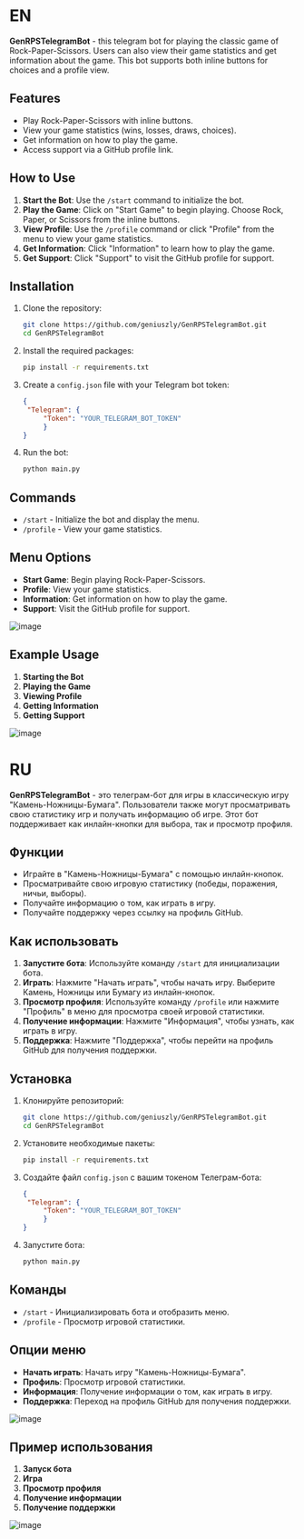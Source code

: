 # EN
**GenRPSTelegramBot** - this telegram bot for playing the classic game of Rock-Paper-Scissors. Users can also view their game statistics and get information about the game. This bot supports both inline buttons for choices and a profile view.

## Features
- Play Rock-Paper-Scissors with inline buttons.
- View your game statistics (wins, losses, draws, choices).
- Get information on how to play the game.
- Access support via a GitHub profile link.

## How to Use
1. **Start the Bot**: Use the `/start` command to initialize the bot.
2. **Play the Game**: Click on "Start Game" to begin playing. Choose Rock, Paper, or Scissors from the inline buttons.
3. **View Profile**: Use the `/profile` command or click "Profile" from the menu to view your game statistics.
4. **Get Information**: Click "Information" to learn how to play the game.
5. **Get Support**: Click "Support" to visit the GitHub profile for support.

## Installation
1. Clone the repository:
   ```bash
   git clone https://github.com/geniuszly/GenRPSTelegramBot.git
   cd GenRPSTelegramBot
   ```
2. Install the required packages:
   ```bash
   pip install -r requirements.txt
   ```
3. Create a `config.json` file with your Telegram bot token:
   ```json
   {
    "Telegram": {
        "Token": "YOUR_TELEGRAM_BOT_TOKEN"
        }
   }
   ```
4. Run the bot:
   ```bash
   python main.py
   ```

## Commands
- `/start` - Initialize the bot and display the menu.
- `/profile` - View your game statistics.

## Menu Options
- **Start Game**: Begin playing Rock-Paper-Scissors.
- **Profile**: View your game statistics.
- **Information**: Get information on how to play the game.
- **Support**: Visit the GitHub profile for support.

![image](https://github.com/user-attachments/assets/3a2629e0-da14-428f-9191-1ba46326c0ad)


## Example Usage
1. **Starting the Bot**
2. **Playing the Game**
3. **Viewing Profile**
4. **Getting Information**
5. **Getting Support**

![image](https://github.com/user-attachments/assets/77d95882-3c49-4aa0-a35c-b22197f85514)


# RU
**GenRPSTelegramBot** - это телеграм-бот для игры в классическую игру "Камень-Ножницы-Бумага". Пользователи также могут просматривать свою статистику игр и получать информацию об игре. Этот бот поддерживает как инлайн-кнопки для выбора, так и просмотр профиля.

## Функции
- Играйте в "Камень-Ножницы-Бумага" с помощью инлайн-кнопок.
- Просматривайте свою игровую статистику (победы, поражения, ничьи, выборы).
- Получайте информацию о том, как играть в игру.
- Получайте поддержку через ссылку на профиль GitHub.

## Как использовать
1. **Запустите бота**: Используйте команду `/start` для инициализации бота.
2. **Играть**: Нажмите "Начать играть", чтобы начать игру. Выберите Камень, Ножницы или Бумагу из инлайн-кнопок.
3. **Просмотр профиля**: Используйте команду `/profile` или нажмите "Профиль" в меню для просмотра своей игровой статистики.
4. **Получение информации**: Нажмите "Информация", чтобы узнать, как играть в игру.
5. **Поддержка**: Нажмите "Поддержка", чтобы перейти на профиль GitHub для получения поддержки.

## Установка
1. Клонируйте репозиторий:
   ```bash
   git clone https://github.com/geniuszly/GenRPSTelegramBot.git
   cd GenRPSTelegramBot
   ```
2. Установите необходимые пакеты:
   ```bash
   pip install -r requirements.txt
   ```
3. Создайте файл `config.json` с вашим токеном Телеграм-бота:
   ```json
   {
    "Telegram": {
        "Token": "YOUR_TELEGRAM_BOT_TOKEN"
        }
   }
   ```
4. Запустите бота:
   ```bash
   python main.py
   ```

## Команды
- `/start` - Инициализировать бота и отобразить меню.
- `/profile` - Просмотр игровой статистики.

## Опции меню
- **Начать играть**: Начать игру "Камень-Ножницы-Бумага".
- **Профиль**: Просмотр игровой статистики.
- **Информация**: Получение информации о том, как играть в игру.
- **Поддержка**: Переход на профиль GitHub для получения поддержки.

![image](https://github.com/user-attachments/assets/ca1f9a99-f61c-4f19-9cc3-0bfcc0a6e3b1)


## Пример использования
1. **Запуск бота**
2. **Игра**
3. **Просмотр профиля**
4. **Получение информации**
5. **Получение поддержки**

![image](https://github.com/user-attachments/assets/622609bd-2f15-4501-b0a1-8655b798201a)
